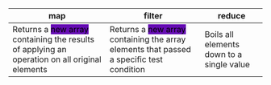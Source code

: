 
| map                                                                                                                                    | filter                                                                                                                            | reduce                                    |
| -------------------------------------------------------------------------------------------------------------------------------------- | --------------------------------------------------------------------------------------------------------------------------------- | ----------------------------------------- |
| Returns a <mark style="background: #650BB3;">new array</mark> containing the results of applying an operation on all original elements | Returns a <mark style="background: #650BB3;">new array</mark> containing the array elements that passed a specific test condition | Boils all elements down to a single value |
